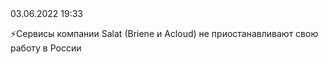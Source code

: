 <div class="article-publication-date">
    <time datetime="2022-06-03 19:33">03.06.2022 19:33</time>
</div>

⚡️Сервисы компании Salat (Briene и Acloud) не приостанавливают свою работу в России